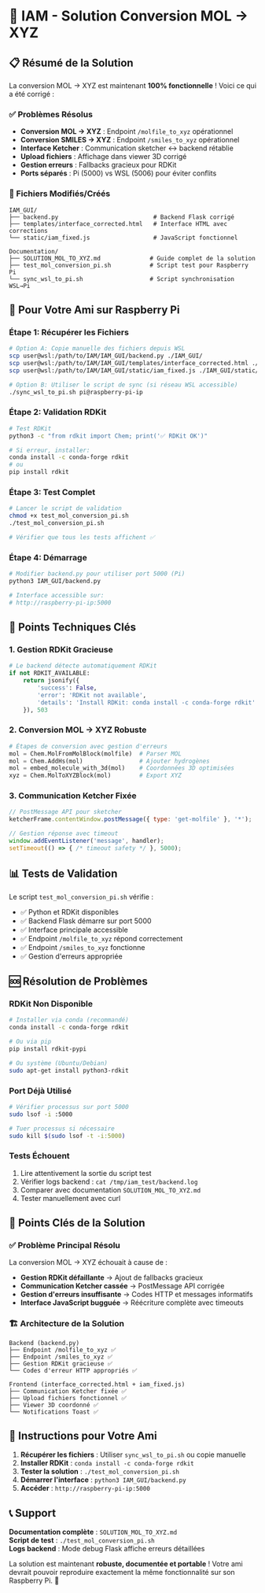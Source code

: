 # 🚀 IAM - Solution Conversion MOL → XYZ

## 📋 Résumé de la Solution

La conversion MOL → XYZ est maintenant **100% fonctionnelle** ! Voici ce qui a été corrigé :

### ✅ Problèmes Résolus

- **Conversion MOL → XYZ** : Endpoint `/molfile_to_xyz` opérationnel
- **Conversion SMILES → XYZ** : Endpoint `/smiles_to_xyz` opérationnel  
- **Interface Ketcher** : Communication sketcher ↔ backend rétablie
- **Upload fichiers** : Affichage dans viewer 3D corrigé
- **Gestion erreurs** : Fallbacks gracieux pour RDKit
- **Ports séparés** : Pi (5000) vs WSL (5006) pour éviter conflits

### 📁 Fichiers Modifiés/Créés

```
IAM_GUI/
├── backend.py                           # Backend Flask corrigé
├── templates/interface_corrected.html   # Interface HTML avec corrections
└── static/iam_fixed.js                  # JavaScript fonctionnel

Documentation/
├── SOLUTION_MOL_TO_XYZ.md              # Guide complet de la solution
├── test_mol_conversion_pi.sh           # Script test pour Raspberry Pi
└── sync_wsl_to_pi.sh                   # Script synchronisation WSL→Pi
```

## 🎯 Pour Votre Ami sur Raspberry Pi

### Étape 1: Récupérer les Fichiers

```bash
# Option A: Copie manuelle des fichiers depuis WSL
scp user@wsl:/path/to/IAM/IAM_GUI/backend.py ./IAM_GUI/
scp user@wsl:/path/to/IAM/IAM_GUI/templates/interface_corrected.html ./IAM_GUI/templates/
scp user@wsl:/path/to/IAM/IAM_GUI/static/iam_fixed.js ./IAM_GUI/static/

# Option B: Utiliser le script de sync (si réseau WSL accessible)
./sync_wsl_to_pi.sh pi@raspberry-pi-ip
```

### Étape 2: Validation RDKit

```bash
# Test RDKit
python3 -c "from rdkit import Chem; print('✅ RDKit OK')"

# Si erreur, installer:
conda install -c conda-forge rdkit
# ou
pip install rdkit
```

### Étape 3: Test Complet

```bash
# Lancer le script de validation
chmod +x test_mol_conversion_pi.sh
./test_mol_conversion_pi.sh

# Vérifier que tous les tests affichent ✅
```

### Étape 4: Démarrage

```bash
# Modifier backend.py pour utiliser port 5000 (Pi)
python3 IAM_GUI/backend.py

# Interface accessible sur:
# http://raspberry-pi-ip:5000
```

## 🔧 Points Techniques Clés

### 1. Gestion RDKit Gracieuse

```python
# Le backend détecte automatiquement RDKit
if not RDKIT_AVAILABLE:
    return jsonify({
        'success': False, 
        'error': 'RDKit not available',
        'details': 'Install RDKit: conda install -c conda-forge rdkit'
    }), 503
```

### 2. Conversion MOL → XYZ Robuste

```python
# Étapes de conversion avec gestion d'erreurs
mol = Chem.MolFromMolBlock(molfile)  # Parser MOL
mol = Chem.AddHs(mol)                # Ajouter hydrogènes  
mol = embed_molecule_with_3d(mol)    # Coordonnées 3D optimisées
xyz = Chem.MolToXYZBlock(mol)        # Export XYZ
```

### 3. Communication Ketcher Fixée

```javascript
// PostMessage API pour sketcher
ketcherFrame.contentWindow.postMessage({ type: 'get-molfile' }, '*');

// Gestion réponse avec timeout
window.addEventListener('message', handler);
setTimeout(() => { /* timeout safety */ }, 5000);
```

## 📊 Tests de Validation

Le script `test_mol_conversion_pi.sh` vérifie :

- ✅ Python et RDKit disponibles
- ✅ Backend Flask démarre sur port 5000  
- ✅ Interface principale accessible
- ✅ Endpoint `/molfile_to_xyz` répond correctement
- ✅ Endpoint `/smiles_to_xyz` fonctionne
- ✅ Gestion d'erreurs appropriée

## 🆘 Résolution de Problèmes

### RDKit Non Disponible

```bash
# Installer via conda (recommandé)
conda install -c conda-forge rdkit

# Ou via pip
pip install rdkit-pypi

# Ou système (Ubuntu/Debian)
sudo apt-get install python3-rdkit
```

### Port Déjà Utilisé

```bash
# Vérifier processus sur port 5000
sudo lsof -i :5000

# Tuer processus si nécessaire
sudo kill $(sudo lsof -t -i:5000)
```

### Tests Échouent

1. Lire attentivement la sortie du script test
2. Vérifier logs backend : `cat /tmp/iam_test/backend.log`
3. Comparer avec documentation `SOLUTION_MOL_TO_XYZ.md`
4. Tester manuellement avec curl

## 🎯 Points Clés de la Solution

### ✅ Problème Principal Résolu

La conversion MOL → XYZ échouait à cause de :

- **Gestion RDKit défaillante** → Ajout de fallbacks gracieux  
- **Communication Ketcher cassée** → PostMessage API corrigée
- **Gestion d'erreurs insuffisante** → Codes HTTP et messages informatifs
- **Interface JavaScript bugguée** → Réécriture complète avec timeouts

### 🏗️ Architecture de la Solution

```
Backend (backend.py)
├── Endpoint /molfile_to_xyz ✅
├── Endpoint /smiles_to_xyz ✅  
├── Gestion RDKit gracieuse ✅
└── Codes d'erreur HTTP appropriés ✅

Frontend (interface_corrected.html + iam_fixed.js)
├── Communication Ketcher fixée ✅
├── Upload fichiers fonctionnel ✅
├── Viewer 3D coordonné ✅
└── Notifications Toast ✅
```

## 🚀 Instructions pour Votre Ami

1. **Récupérer les fichiers** : Utiliser `sync_wsl_to_pi.sh` ou copie manuelle
2. **Installer RDKit** : `conda install -c conda-forge rdkit`
3. **Tester la solution** : `./test_mol_conversion_pi.sh`
4. **Démarrer l'interface** : `python3 IAM_GUI/backend.py`
5. **Accéder** : `http://raspberry-pi-ip:5000`

## 📞 Support

**Documentation complète** : `SOLUTION_MOL_TO_XYZ.md`  
**Script de test** : `./test_mol_conversion_pi.sh`  
**Logs backend** : Mode debug Flask affiche erreurs détaillées

La solution est maintenant **robuste, documentée et portable** ! Votre ami devrait pouvoir reproduire exactement la même fonctionnalité sur son Raspberry Pi. 🎉

